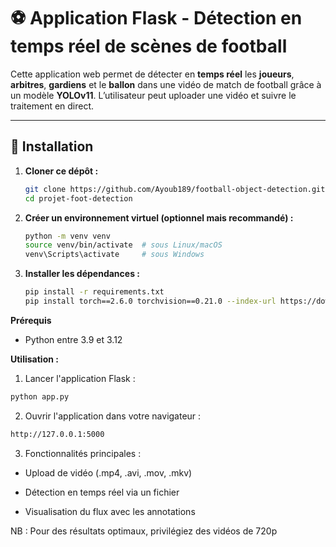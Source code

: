 # ⚽ Application Flask - Détection en temps réel de scènes de football

Cette application web permet de détecter en **temps réel** les **joueurs**, **arbitres**, **gardiens** et le **ballon** dans une vidéo de match de football grâce à un modèle **YOLOv11**. L’utilisateur peut uploader une vidéo et suivre le traitement en direct.

---

## 🚀 Installation

1. **Cloner ce dépôt :**
   ```bash
   git clone https://github.com/Ayoub189/football-object-detection.git
   cd projet-foot-detection
2. **Créer un environnement virtuel (optionnel mais recommandé) :**
   ```bash
   python -m venv venv
   source venv/bin/activate  # sous Linux/macOS
   venv\Scripts\activate     # sous Windows
   ```
3. **Installer les dépendances :**
   ```bash
   pip install -r requirements.txt
   pip install torch==2.6.0 torchvision==0.21.0 --index-url https://download.pytorch.org/whl/cu118
   ```
**Prérequis**
- Python entre 3.9 et 3.12

**Utilisation :**
1. Lancer l'application Flask :
  ```bash
  python app.py
```
2. Ouvrir l'application dans votre navigateur :
  ```bash
http://127.0.0.1:5000
```
3. Fonctionnalités principales :

- Upload de vidéo (.mp4, .avi, .mov, .mkv)

- Détection en temps réel via un fichier

- Visualisation du flux avec les annotations

NB : Pour des résultats optimaux, privilégiez des vidéos de 720p
